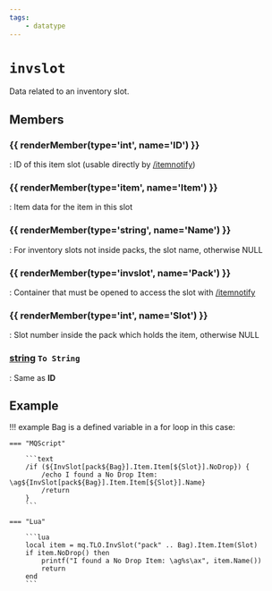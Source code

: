 ```yaml
---
tags:
    - datatype
---
```

# `invslot`

Data related to an inventory slot.

## Members

### {{ renderMember(type='int', name='ID') }}

:   ID of this item slot (usable directly by [/itemnotify](../../reference/commands/itemnotify.md))

### {{ renderMember(type='item', name='Item') }}

:   Item data for the item in this slot

### {{ renderMember(type='string', name='Name') }}

:   For inventory slots not inside packs, the slot name, otherwise NULL

### {{ renderMember(type='invslot', name='Pack') }}

:   Container that must be opened to access the slot with [/itemnotify](../../reference/commands/itemnotify.md)

### {{ renderMember(type='int', name='Slot') }}

:   Slot number inside the pack which holds the item, otherwise NULL

### [string][string] `To String`

:   Same as **ID**


## Example

!!! example
    Bag is a defined variable in a for loop in this case:

    === "MQScript"

        ```text
        /if (${InvSlot[pack${Bag}].Item.Item[${Slot}].NoDrop}) {
            /echo I found a No Drop Item: \ag${InvSlot[pack${Bag}].Item.Item[${Slot}].Name}
            /return
        }
        ```

    === "Lua"

        ```lua
        local item = mq.TLO.InvSlot("pack" .. Bag).Item.Item(Slot)
        if item.NoDrop() then
            printf("I found a No Drop Item: \ag%s\ax", item.Name())
            return
        end
        ```


[achievement]: datatype-achievement.md
[achievementcat]: datatype-achievementcat.md
[achievementobj]: datatype-achievementobj.md
[altability]: datatype-altability.md
[auratype]: datatype-auratype.md
[bandolieritem]: #bandolieritem-datatype
[bool]: datatype-bool.md
[buff]: datatype-buff.md
[class]: datatype-class.md
[double]: datatype-double.md
[dzmember]: datatype-dzmember.md
[fellowship]: datatype-fellowship.md
[fellowshipmember]: datatype-fellowshipmember.md
[float]: datatype-float.md
[ground]: datatype-ground.md
[heading]: datatype-heading.md
[inifile]: datatype-inifile.md
[inifilesection]: datatype-inifilesection.md
[inifilesectionkey]: datatype-inifilesectionkey.md
[int]: datatype-int.md
[int64]: datatype-int64.md
[invslot]: datatype-invslot.md
[item]: datatype-item.md
[spawn]: datatype-spawn.md
[spell]: datatype-spell.md
[string]: datatype-string.md
[strinrg]: datatype-string.md
[ticks]: datatype-ticks.md
[time]: datatype-time.md
[timestamp]: datatype-timestamp.md
[window]: datatype-window.md
[worldlocation]: datatype-worldlocation.md
[xtarget]: datatype-xtarget.md
[zone]: datatype-zone.md
